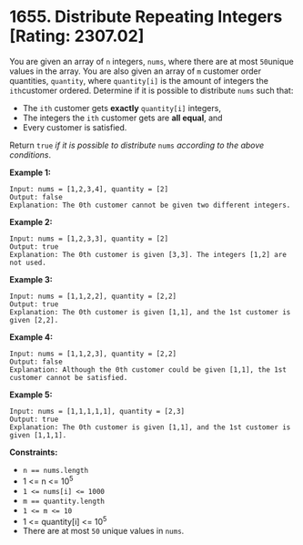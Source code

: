 # 1655. Distribute Repeating Integers [Rating: 2307.02]

You are given an array of `n` integers, `nums`, where there are at most `50`unique values in the array. You are also given an array of `m` customer order quantities, `quantity`, where `quantity[i]` is the amount of integers the `ith`customer ordered. Determine if it is possible to distribute `nums` such that:

- The `ith` customer gets **exactly** `quantity[i]` integers,
- The integers the `ith` customer gets are **all equal**, and
- Every customer is satisfied.

Return `true` *if it is possible to distribute* `nums` *according to the above conditions*.

 

**Example 1:**

```
Input: nums = [1,2,3,4], quantity = [2]
Output: false
Explanation: The 0th customer cannot be given two different integers.
```

**Example 2:**

```
Input: nums = [1,2,3,3], quantity = [2]
Output: true
Explanation: The 0th customer is given [3,3]. The integers [1,2] are not used.
```

**Example 3:**

```
Input: nums = [1,1,2,2], quantity = [2,2]
Output: true
Explanation: The 0th customer is given [1,1], and the 1st customer is given [2,2].
```

**Example 4:**

```
Input: nums = [1,1,2,3], quantity = [2,2]
Output: false
Explanation: Although the 0th customer could be given [1,1], the 1st customer cannot be satisfied.
```

**Example 5:**

```
Input: nums = [1,1,1,1,1], quantity = [2,3]
Output: true
Explanation: The 0th customer is given [1,1], and the 1st customer is given [1,1,1].
```

 

**Constraints:**

- `n == nums.length`
- 1 <= n <= 10<sup>5</sup>
- `1 <= nums[i] <= 1000`
- `m == quantity.length`
- `1 <= m <= 10`
- 1 <= quantity[i] <= 10<sup>5</sup>
- There are at most `50` unique values in `nums`.